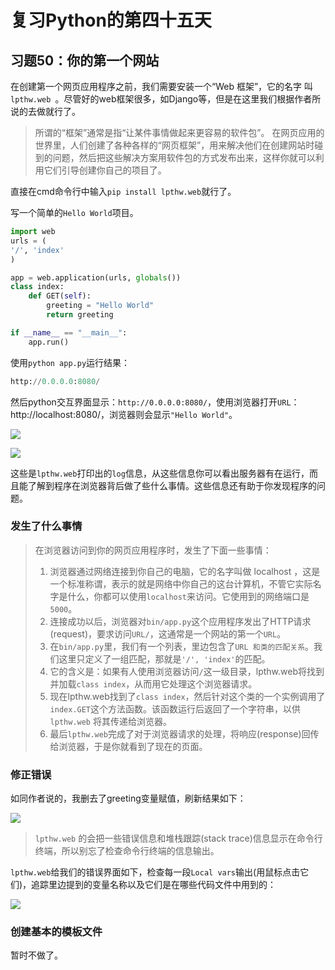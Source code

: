 # 复习Python的第四十五天

## 习题50：你的第一个网站
在创建第一个网页应用程序之前，我们需要安装一个“Web 框架”，它的名字
叫`lpthw.web `。尽管好的web框架很多，如Django等，但是在这里我们根据作者所说的去做就行了。

> 所谓的“框架”通常是指“让某件事情做起来更容易的软件包”。
> 在网页应用的世界里，人们创建了各种各样的“网页框架”，用来解决他们在创建网站时碰到的问题，然后把这些解决方案用软件包的方式发布出来，这样你就可以利用它们引导创建你自己的项目了。

直接在cmd命令行中输入`pip install lpthw.web`就行了。

写一个简单的`Hello World`项目。
```python
import web
urls = (
'/', 'index'
)

app = web.application(urls, globals())
class index:
	def GET(self):
		greeting = "Hello World"
		return greeting

if __name__ == "__main__":
	app.run()
```
使用`python app.py`运行结果：
```python
http://0.0.0.0:8080/
```
然后python交互界面显示：`http://0.0.0.0:8080/`，使用浏览器打开`URL`：http://localhost:8080/，浏览器则会显示`"Hello World"`。

![](http://img.blog.csdn.net/20180419195026045?watermark/2/text/aHR0cDovL2Jsb2cuY3Nkbi5uZXQvbXlSZWFsaXphdGlvbg==/font/5a6L5L2T/fontsize/400/fill/I0JBQkFCMA==/dissolve/70/gravity/SouthEast)

![](http://img.blog.csdn.net/20180419195142110?watermark/2/text/aHR0cDovL2Jsb2cuY3Nkbi5uZXQvbXlSZWFsaXphdGlvbg==/font/5a6L5L2T/fontsize/400/fill/I0JBQkFCMA==/dissolve/70/gravity/SouthEast)

这些是`lpthw.web`打印出的`log`信息，从这些信息你可以看出服务器有在运行，而且能了解到程序在浏览器背后做了些什么事情。这些信息还有助于你发现程序的问题。

### 发生了什么事情
> 在浏览器访问到你的网页应用程序时，发生了下面一些事情：
>1. 浏览器通过网络连接到你自己的电脑，它的名字叫做  localhost ，这是一个标准称谓，表示的就是网络中你自己的这台计算机，不管它实际名字是什么，你都可以使用`localhost`来访问。它使用到的网络端口是`5000`。
>2. 连接成功以后，浏览器对`bin/app.py`这个应用程序发出了HTTP请求(request)，要求访问`URL/`，这通常是一个网站的第一个`URL`。
>3. 在`bin/app.py`里，我们有一个列表，里边包含了`URL 和类的匹配关系`。我们这里只定义了一组匹配，那就是`'/', 'index'`的匹配。
>4. 它的含义是：如果有人使用浏览器访问`/`这一级目录，lpthw.web将找到并加载`class index`，从而用它处理这个浏览器请求。
>5. 现在lpthw.web找到了`class index`，然后针对这个类的一个实例调用了`index.GET`这个方法函数。该函数运行后返回了一个字符串，以供`lpthw.web` 将其传递给浏览器。
>6. 最后`lpthw.web`完成了对于浏览器请求的处理，将响应(response)回传给浏览器，于是你就看到了现在的页面。

### 修正错误
如同作者说的，我删去了greeting变量赋值，刷新结果如下：

![](http://img.blog.csdn.net/20180419211757203?watermark/2/text/aHR0cDovL2Jsb2cuY3Nkbi5uZXQvbXlSZWFsaXphdGlvbg==/font/5a6L5L2T/fontsize/400/fill/I0JBQkFCMA==/dissolve/70/gravity/SouthEast)
> `lpthw.web` 的会把一些错误信息和堆栈跟踪(stack trace)信息显示在命令行终端，所以别忘了检查命令行终端的信息输出。

`lpthw.web`给我们的错误界面如下，检查每一段`Local vars`输出(用鼠标点击它们)，追踪里边提到的变量名称以及它们是在哪些代码文件中用到的：

![](http://img.blog.csdn.net/20180419212005263?watermark/2/text/aHR0cDovL2Jsb2cuY3Nkbi5uZXQvbXlSZWFsaXphdGlvbg==/font/5a6L5L2T/fontsize/400/fill/I0JBQkFCMA==/dissolve/70/gravity/SouthEast)

###  创建基本的模板文件
暂时不做了。
